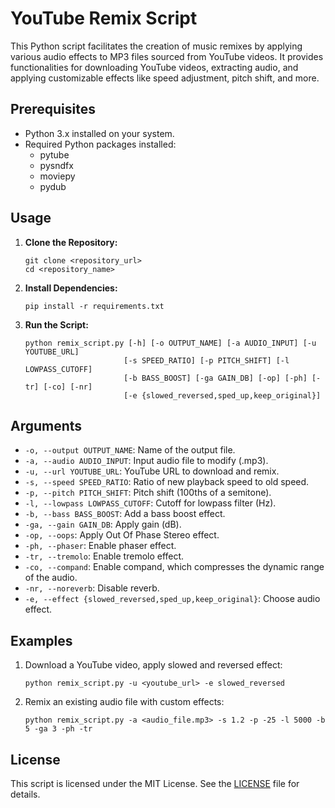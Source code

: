 # YouTube Remix Script

This Python script facilitates the creation of music remixes by applying various audio effects to MP3 files sourced from YouTube videos. It provides functionalities for downloading YouTube videos, extracting audio, and applying customizable effects like speed adjustment, pitch shift, and more.

## Prerequisites

- Python 3.x installed on your system.
- Required Python packages installed:
  - pytube
  - pysndfx
  - moviepy
  - pydub

## Usage

1. **Clone the Repository:**
   ```
   git clone <repository_url>
   cd <repository_name>
   ```

2. **Install Dependencies:**
   ```
   pip install -r requirements.txt
   ```

3. **Run the Script:**
   ```
   python remix_script.py [-h] [-o OUTPUT_NAME] [-a AUDIO_INPUT] [-u YOUTUBE_URL]
                         [-s SPEED_RATIO] [-p PITCH_SHIFT] [-l LOWPASS_CUTOFF]
                         [-b BASS_BOOST] [-ga GAIN_DB] [-op] [-ph] [-tr] [-co] [-nr]
                         [-e {slowed_reversed,sped_up,keep_original}]
   ```

## Arguments

- `-o, --output OUTPUT_NAME`: Name of the output file.
- `-a, --audio AUDIO_INPUT`: Input audio file to modify (.mp3).
- `-u, --url YOUTUBE_URL`: YouTube URL to download and remix.
- `-s, --speed SPEED_RATIO`: Ratio of new playback speed to old speed.
- `-p, --pitch PITCH_SHIFT`: Pitch shift (100ths of a semitone).
- `-l, --lowpass LOWPASS_CUTOFF`: Cutoff for lowpass filter (Hz).
- `-b, --bass BASS_BOOST`: Add a bass boost effect.
- `-ga, --gain GAIN_DB`: Apply gain (dB).
- `-op, --oops`: Apply Out Of Phase Stereo effect.
- `-ph, --phaser`: Enable phaser effect.
- `-tr, --tremolo`: Enable tremolo effect.
- `-co, --compand`: Enable compand, which compresses the dynamic range of the audio.
- `-nr, --noreverb`: Disable reverb.
- `-e, --effect {slowed_reversed,sped_up,keep_original}`: Choose audio effect.

## Examples

1. Download a YouTube video, apply slowed and reversed effect:
   ```
   python remix_script.py -u <youtube_url> -e slowed_reversed
   ```

2. Remix an existing audio file with custom effects:
   ```
   python remix_script.py -a <audio_file.mp3> -s 1.2 -p -25 -l 5000 -b 5 -ga 3 -ph -tr
   ```

## License

This script is licensed under the MIT License. See the [LICENSE](LICENSE) file for details.
